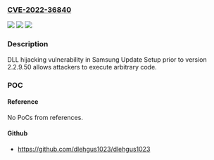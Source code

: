 ### [CVE-2022-36840](https://cve.mitre.org/cgi-bin/cvename.cgi?name=CVE-2022-36840)
![](https://img.shields.io/static/v1?label=Product&message=Samsung%20Update%20Setup&color=blue)
![](https://img.shields.io/static/v1?label=Version&message=n%2Fa&color=blue)
![](https://img.shields.io/static/v1?label=Vulnerability&message=CWE-427%20Uncontrolled%20Search%20Path%20Element&color=brighgreen)

### Description

DLL hijacking vulnerability in Samsung Update Setup prior to version 2.2.9.50 allows attackers to execute arbitrary code.

### POC

#### Reference
No PoCs from references.

#### Github
- https://github.com/dlehgus1023/dlehgus1023

